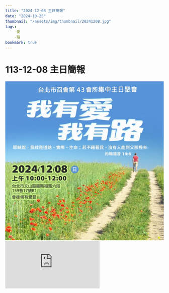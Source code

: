 ```yaml
---
title: "2024-12-08 主日簡報"
date: "2024-10-25"
thumbnail: "/assets/img/thumbnail/20241208.jpg"
tags:
    -愛
    -路
bookmark: true
---
```


# 113-12-08 主日簡報

<img src="/assets/img/thumbnail/20241208.jpg" alt="我有愛 我有路" style="box-shadow: 5px 5px 10px \#888;">

<iframe src="https://www.google.com/maps/embed?pb=!1m18!1m12!1m3!1d1861.018064677444!2d121.54127558199755!3d24.99750156997027!2m3!1f0!2f0!3f0!3m2!1i1024!2i768!4f13.1!3m3!1m2!1s0x3442aa037a04bf63%3A0xca07e92f33867207!2z5Y-w5YyX5biC5Y-s5pyD56ys5Zub5Y2B5LiJ6IGa5pyD5omA!5e0!3m2!1szh-TW!2stw!4v1729835929402!5m2!1szh-TW!2stw" style="border:0;" allowfullscreen="" loading="lazy" referrerpolicy="no-referrer-when-downgrade"></iframe>